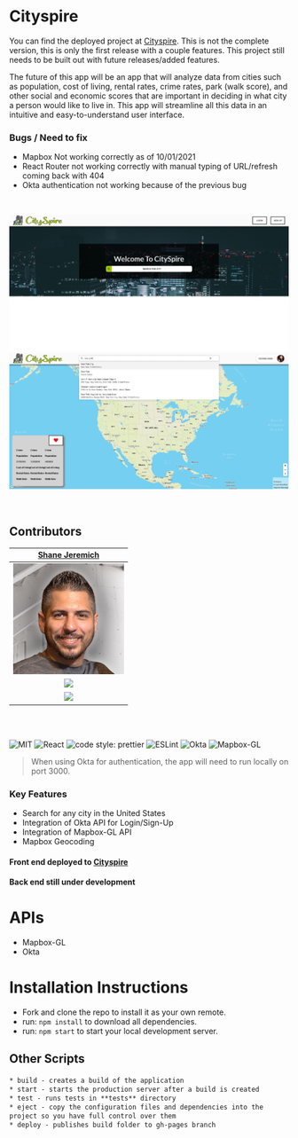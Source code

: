 # Cityspire

You can find the deployed project at [Cityspire](https://cityspire.shanejeremich.com). This is not the complete version, this is only the first release with a couple features. This project still needs to be built out with future releases/added features.

The future of this app will be an app that will analyze data from cities such as population, cost of living, rental rates, crime rates, park (walk score), and other social and economic scores that are important in deciding in what city a person would like to live in. This app will streamline all this data in an intuitive and easy-to-understand user interface.

### Bugs / Need to fix

- Mapbox Not working correctly as of 10/01/2021
- React Router not working correctly with manual typing of URL/refresh coming back with 404
- Okta authentication not working because of the previous bug

<br>

![Cityspire](/public/images/main.jpg)
![Cityspire](/public/images/map.jpg)

<br>

## Contributors

|                                        [Shane Jeremich](https://github.com/sjeremich23)                                        |
| :----------------------------------------------------------------------------------------------------------------------------: |
|                      [<img src="public/images/shane.png" width ="200" />](https://github.com/sjeremich23)                      |
|                    [<img src="https://github.com/favicon.ico" width="15"> ](https://github.com/sjeremich23)                    |
| [ <img src="https://static.licdn.com/sc/h/al2o9zrvru7aqj8e1x2rzsrca" width="15"> ](https://www.linkedin.com/in/shanejeremich/) |

<br>
<br>

![MIT](https://img.shields.io/packagist/l/doctrine/orm.svg)
![React](https://img.shields.io/badge/react-v16.11.0.2-blue.svg)
![code style: prettier](https://img.shields.io/badge/code_style-prettier-ff69b4.svg?style=flat-square)
![ESLint](https://img.shields.io/badge/ESLint-4B3263?logo=eslint&logoColor=white)
![Okta](https://img.shields.io/badge/Okta--React-3.0.2-blue)
![Mapbox-GL](https://img.shields.io/badge/Mapbox--GL-1.10.1-green)

> When using Okta for authentication, the app will need to run locally on port 3000.

### Key Features

- Search for any city in the United States
- Integration of Okta API for Login/Sign-Up
- Integration of Mapbox-GL API
- Mapbox Geocoding

#### Front end deployed to [Cityspire](https://cityspire.shanejeremich.com/)

#### Back end still under development

# APIs

- Mapbox-GL
- Okta

# Installation Instructions

- Fork and clone the repo to install it as your own remote.
- run: `npm install` to download all dependencies.
- run: `npm start` to start your local development server.

## Other Scripts

    * build - creates a build of the application
    * start - starts the production server after a build is created
    * test - runs tests in **tests** directory
    * eject - copy the configuration files and dependencies into the project so you have full control over them
    * deploy - publishes build folder to gh-pages branch

